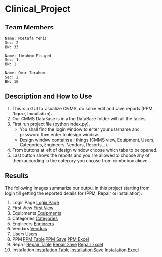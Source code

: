 # Clinical_Project
## Team Members
    Name: Mostafa Yehia
    Sec: 2
    BN: 33

    Name: Ibrahem Elsayed
    Sec: 1
    BN: 1

    Name: Omar Ibrahem
    Sec: 2
    BN: 10

## Description and How to Use
1. This is a GUI to visualize CMMS, do some edit and save reports (PPM, Repair, Installation).
2. Our CMMS DataBase is in a the DataBase folder with all the tables.
3. First run project file (python index.py).
    - You shall find the login window to enter your username and password then enter to design window.
    - Design window contains all things (CMMS view, Equipment, Users, Categories, Engineers, Vendors, Reports...).
4. From buttons at left of design window choose which tabs to be opened.
5. Last button shows the reports and you are allowed to choose any of them according to the category you choose from combobox above.

## Results
The following images summarize our output in this project starting from login till getting the reported details for (PPM, Repair or Installation).

1. Login Page
[Login Page](https://www.google.com "Login Page")
2. First View
[First View](https://www.google.com "First View")
3. Equipments
[Equipments](https://www.google.com "Equipments")
4. Categories
[Categories](https://www.google.com "Categories")
5. Engineers
[Engineers](https://www.google.com "Engineers")
6. Vendors
[Vendors](https://www.google.com "Vendors")
7. Users
[Users](https://www.google.com "Users")
8. PPM
[PPM Table](https://www.google.com "PPM Table")
[PPM Save](https://www.google.com "PPM Save")
[PPM Excel](https://www.google.com "PPM Excel")
9. Repair
[Repair Table](https://www.google.com "Repair Table")
[Repair Save](https://www.google.com "Repair Save")
[Repair Excel](https://www.google.com "Repair Excel")
10. Installation
[Installation Table](https://www.google.com "Installation Table")
[Installation Save](https://www.google.com "Installation Save")
[Installation Excel](https://www.google.com "Installation Excel")